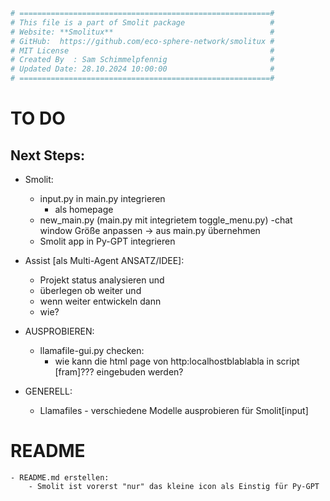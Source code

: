 ```python
# ========================================================#
# This file is a part of Smolit package                   #
# Website: **Smolitux**                                   #
# GitHub:  https://github.com/eco-sphere-network/smolitux #
# MIT License                                             #
# Created By  : Sam Schimmelpfennig                       #
# Updated Date: 28.10.2024 10:00:00                       #
# ========================================================#
```

# ################################################################################

# TO DO
## Next Steps:
- Smolit:
    - input.py in main.py integrieren
        - als homepage
    - new_main.py (main.py mit integrietem toggle_menu.py) 
        -chat window Größe anpassen -> aus main.py übernehmen
    - Smolit app in Py-GPT integrieren
 
- Assist [als Multi-Agent ANSATZ/IDEE]:
    - Projekt status analysieren und 
    - überlegen ob weiter und
    - wenn weiter entwickeln dann
    - wie?

- AUSPROBIEREN:
    - llamafile-gui.py checken:
        - wie kann die html page von http:localhostblablabla in script [fram]??? eingebuden werden?

- GENERELL:
    - Llamafiles - verschiedene Modelle ausprobieren für Smolit[input] 

# ################################################################################

# README

    - README.md erstellen:
        - Smolit ist vorerst "nur" das kleine icon als Einstig für Py-GPT
